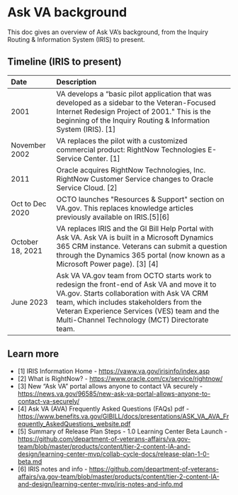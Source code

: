 # Ask VA background
This doc gives an overview of Ask VA’s background, from the Inquiry Routing & Information System (IRIS) to present.

## Timeline (IRIS to present)
|Date|Description|
|:---|:---|
|2001|VA develops a “basic pilot application that was developed as a sidebar to the Veteran-Focused Internet Redesign Project of 2001." This is the beginning of the Inquiry Routing & Information System (IRIS). [1]|
|November 2002|VA replaces the pilot with a customized commercial product: RightNow Technologies E-Service Center. [1]|
|2011|Oracle acquires RightNow Technologies, Inc. RightNow Customer Service changes to Oracle Service Cloud. [2]|
|Oct to Dec 2020|OCTO launches "Resources & Support" section on VA.gov. This replaces knowledge articles previously available on IRIS.[5][6]|
|October 18, 2021|VA replaces IRIS and the GI Bill Help Portal with Ask VA. Ask VA is built in a Microsoft Dynamics 365 CRM instance. Veterans can submit a question through the Dynamics 365 portal (now known as a Microsoft Power page). [3] [4]|
|June 2023|Ask VA VA.gov team from OCTO starts work to redesign the front-end of Ask VA and move it to VA.gov. Starts collaboration with Ask VA CRM team, which includes stakeholders from the Veteran Experience Services (VES) team and the Multi-Channel Technology (MCT) Directorate team.|

## Learn more
- [1] IRIS Information Home - https://vaww.va.gov/irisinfo/index.asp
- [2] What is RightNow? - https://www.oracle.com/cx/service/rightnow/
- [3] New “Ask VA” portal allows anyone to contact VA securely - https://news.va.gov/96585/new-ask-va-portal-allows-anyone-to-contact-va-securely/
- [4] Ask VA (AVA) Frequently Asked Questions (FAQs) pdf - https://www.benefits.va.gov/GIBILL/docs/presentations/ASK_VA_AVA_Frequently_AskedQuestions_website.pdf
- [5] Summary of Release Plan Steps - 1.0 Learning Center Beta Launch - https://github.com/department-of-veterans-affairs/va.gov-team/blob/master/products/content/tier-2-content-IA-and-design/learning-center-mvp/collab-cycle-docs/release-plan-1-0-beta.md
- [6] IRIS notes and info - https://github.com/department-of-veterans-affairs/va.gov-team/blob/master/products/content/tier-2-content-IA-and-design/learning-center-mvp/iris-notes-and-info.md

